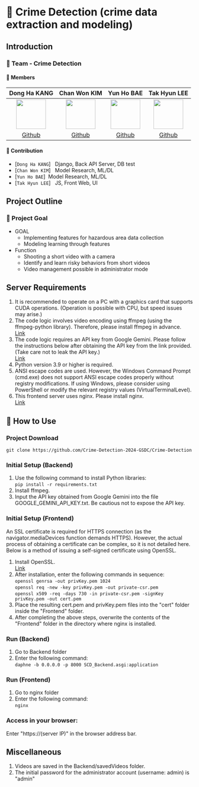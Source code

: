 # 👬 Crime Detection (crime data extraction and modeling)

## Introduction

### 🌟 Team - Crime Detection

#### 🔅 Members

|                                        Dong Ha KANG                                         |                                         Chan Won KIM                                         |                                          Yun Ho BAE                                          |                                         Tak Hyun LEE                                         |
| :-----------------------------------------------------------------------------------------: | :------------------------------------------------------------------------------------------: | :------------------------------------------------------------------------------------------: | :------------------------------------------------------------------------------------------: |
| <img src='https://avatars.githubusercontent.com/u/57825834?v=4' height=80 width=80px></img> | <img src='https://avatars.githubusercontent.com/u/123648087?v=4' height=80 width=80px></img> | <img src='https://avatars.githubusercontent.com/u/126548916?v=4' height=80 width=80px></img> | <img src='https://avatars.githubusercontent.com/u/144776756?v=4' height=80 width=80px></img> |
|                         [Github](https://github.com/EasternPen9uin)                         |                            [Github](https://github.com/chanwon0)                             |                            [Github](https://github.com/uyunho99)                             |                            [Github](https://github.com/Kongtaks)                             |

#### 🔅 Contribution

- [`Dong Ha KANG`] &nbsp; Django, Back API Server, DB test
- [`Chan Won KIM`] &nbsp; Model Research, ML/DL
- [`Yun Ho BAE`]&nbsp; Model Research, ML/DL
- [`Tak Hyun LEE`] &nbsp; JS, Front Web, UI

## Project Outline

### 🎯 Project Goal

- GOAL
  - Implementing features for hazardous area data collection
  - Modeling learning through features
- Function
  - Shooting a short video with a camera
  - Identify and learn risky behaviors from short videos
  - Video management possible in administrator mode


## Server Requirements
1. It is recommended to operate on a PC with a graphics card that supports CUDA operations. (Operation is possible with CPU, but speed issues may arise.)
2. The code logic involves video encoding using ffmpeg (using the ffmpeg-python library). Therefore, please install ffmpeg in advance.  
[Link](https://ffmpeg.org/download.html)
3. The code logic requires an API key from Google Gemini. Please follow the instructions below after obtaining the API key from the link provided. (Take care not to leak the API key.)  
[Link](https://aistudio.google.com/app/prompts/new_chat?hl=ko)
4. Python version 3.9 or higher is required.
5. ANSI escape codes are used. However, the Windows Command Prompt (cmd.exe) does not support ANSI escape codes properly without registry modifications. If using Windows, please consider using PowerShell or modify the relevant registry values (VirtualTerminalLevel).
6. This frontend server uses nginx. Please install nginx.  
[Link](https://www.nginx.com/resources/wiki/start/topics/tutorials/install/)


## 🔨 How to Use
### Project Download
```git clone https://github.com/Crime-Detection-2024-GSDC/Crime-Detection```

### Initial Setup (Backend)
1. Use the following command to install Python libraries:  
```pip install -r requirements.txt```
2. Install ffmpeg.
3. Input the API key obtained from Google Gemini into the file GOOGLE_GEMINI_API_KEY.txt. Be cautious not to expose the API key.

### Initial Setup (Frontend) 
An SSL certificate is required for HTTPS connection (as the navigator.mediaDevices function demands HTTPS). However, the actual process of obtaining a certificate can be complex, so it is not detailed here. Below is a method of issuing a self-signed certificate using OpenSSL.
1. Install OpenSSL.  
[Link](https://www.openssl.org/source/)
2. After installation, enter the following commands in sequence:  
```openssl genrsa -out privKey.pem 1024```  
```openssl req -new -key privKey.pem -out private-csr.pem```  
```openssl x509 -req -days 730 -in private-csr.pem -signKey privKey.pem -out cert.pem```  
3. Place the resulting cert.pem and privKey.pem files into the "cert" folder inside the "Frontend" folder.
4. After completing the above steps, overwrite the contents of the "Frontend" folder in the directory where nginx is installed.
 
### Run (Backend)
1. Go to Backend folder
2. Enter the following command:  
```daphne -b 0.0.0.0 -p 8000 SCD_Backend.asgi:application```

### Run (Frontend)
1. Go to nginx folder
2. Enter the following command:  
```nginx```

### Access in your browser:
Enter "https://(server IP)" in the browser address bar.

## Miscellaneous
1. Videos are saved in the Backend/savedVideos folder.
2. The initial password for the administrator account (username: admin) is "admin"